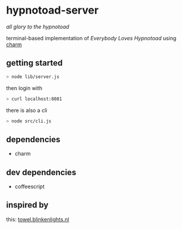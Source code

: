 hypnotoad-server
================

*all glory to the hypnotoad*

terminal-based implementation of _Everybody Loves Hypnotoad_ using [charm](https://github.com/substack/node-charm)

getting started
---------------

```bash
> node lib/server.js
```

then login with

```bash
> curl localhost:8081
```

there is also a cli

```bash
> node src/cli.js
```

dependencies
------------

 * charm

dev dependencies
----------------

 * coffeescript

inspired by
-----------

this: [towel.blinkenlights.nl](http://lifehacker.com/373571/watch-star-wars-in-text-via-telnet)
